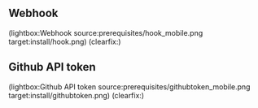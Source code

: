 <!--
Title: Prerequisites
Description: What you need to install Pype
Keywords: pype, prerequisites
-->
## Webhook

(lightbox:Webhook source:prerequisites/hook_mobile.png target:install/hook.png)
(clearfix:)

## Github API token
(lightbox:Github API token source:prerequisites/githubtoken_mobile.png target:install/githubtoken.png)
(clearfix:)

